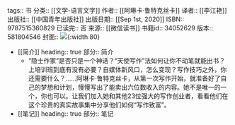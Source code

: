 tags:: 书
分类:: [[文学-语言文字]]
作者:: [[阿琳卡·鲁特克丝卡]]
译者:: [[李江艳]]
出版社:: [[中国青年出版社]]
出版日期:: [[Sep 1st, 2020]]
ISBN:: 9787515360829
已读完:: 否
来源:: [[微信读书]]
书籍id:: 34052629
版本:: 581804546
封面:: ![](https://wfqqreader-1252317822.image.myqcloud.com/cover/629/34052629/s_34052629.jpg){:width 80}

- [[简介]]
  heading:: true
  部分:: 简介
	- “隐士作家”是否只是一个神话？“天使写作”法如何让你不动笔就能出书？上培训班到底有没有必要？自媒体新风口，怎么变现？写作技巧之外，你还需要什么？……阿琳卡·鲁特克丝卡，从第一次写作开始，就准备好了自己的梦想和计划，慢慢写出了能卖出六位数收入的内容。她不是唯一的一个，你也可以。让我们加入她和其他23位强大的写作创业者，看看他们在这个珍贵的真实故事集中分享他们如何“写作致富”。
- [[笔记]]
  heading:: true
  部分:: 笔记